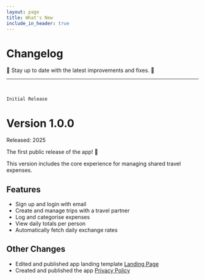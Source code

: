 ```yaml
---
layout: page
title: What's New
include_in_header: true
---
```


# Changelog

🐸 Stay up to date with the latest improvements and fixes. 🐸

---

<br>

`Initial Release`

# **Version 1.0.0**

Released: 2025

The first public release of the app! 🎉

This version includes the core experience for managing shared travel expenses.

## Features

- Sign up and login with email
- Create and manage trips with a travel partner
- Log and categorise expenses
- View daily totals per person
- Automatically fetch daily exchange rates

## Other Changes

- Edited and published app landing template [Landing Page](https://cccsso.github.io/travel-sort-expense-landing-page/)
- Created and published the app [Privacy Policy](/privacypolicy)
